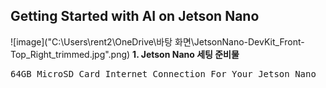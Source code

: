 Getting Started with AI on Jetson Nano
-
![image]("C:\Users\rent2\OneDrive\바탕 화면\JetsonNano-DevKit_Front-Top_Right_trimmed.jpg".png)
<b> 1. Jetson Nano  세팅 준비물</b>

<TT> 64GB MicroSD Card </TT>
<TT> Internet Connection For Your Jetson Nano </TT>
